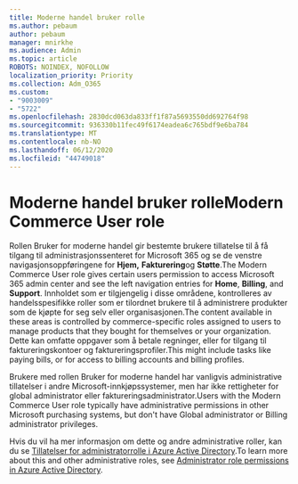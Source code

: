 ```yaml
---
title: Moderne handel bruker rolle
ms.author: pebaum
author: pebaum
manager: mnirkhe
ms.audience: Admin
ms.topic: article
ROBOTS: NOINDEX, NOFOLLOW
localization_priority: Priority
ms.collection: Adm_O365
ms.custom:
- "9003009"
- "5722"
ms.openlocfilehash: 2830dcd063da833ff1f87a5693550dd692764f98
ms.sourcegitcommit: 936330b11fec49f6174eadea6c765bdf9e6ba784
ms.translationtype: MT
ms.contentlocale: nb-NO
ms.lasthandoff: 06/12/2020
ms.locfileid: "44749018"
---
```

# <a name="modern-commerce-user-role"></a><span data-ttu-id="84973-102">Moderne handel bruker rolle</span><span class="sxs-lookup"><span data-stu-id="84973-102">Modern Commerce User role</span></span>

<span data-ttu-id="84973-103">Rollen Bruker for moderne handel gir bestemte brukere tillatelse til å få tilgang til administrasjonssenteret for Microsoft 365 og se de venstre navigasjonsoppføringene for **Hjem,** **Fakturering**og **Støtte**.</span><span class="sxs-lookup"><span data-stu-id="84973-103">The Modern Commerce User role gives certain users permission to access Microsoft 365 admin center and see the left navigation entries for **Home**, **Billing**, and **Support**.</span></span> <span data-ttu-id="84973-104">Innholdet som er tilgjengelig i disse områdene, kontrolleres av handelsspesifikke roller som er tilordnet brukere til å administrere produkter som de kjøpte for seg selv eller organisasjonen.</span><span class="sxs-lookup"><span data-stu-id="84973-104">The content available in these areas is controlled by commerce-specific roles assigned to users to manage products that they bought for themselves or your organization.</span></span> <span data-ttu-id="84973-105">Dette kan omfatte oppgaver som å betale regninger, eller for tilgang til faktureringskontoer og faktureringsprofiler.</span><span class="sxs-lookup"><span data-stu-id="84973-105">This might include tasks like paying bills, or for access to billing accounts and billing profiles.</span></span>

<span data-ttu-id="84973-106">Brukere med rollen Bruker for moderne handel har vanligvis administrative tillatelser i andre Microsoft-innkjøpssystemer, men har ikke rettigheter for global administrator eller faktureringsadministrator.</span><span class="sxs-lookup"><span data-stu-id="84973-106">Users with the Modern Commerce User role typically have administrative permissions in other Microsoft purchasing systems, but don't have Global administrator or Billing administrator privileges.</span></span>

<span data-ttu-id="84973-107">Hvis du vil ha mer informasjon om dette og andre administrative roller, kan du se [Tillatelser for administratorrolle i Azure Active Directory](https://docs.microsoft.com/azure/active-directory/users-groups-roles/directory-assign-admin-roles#modern-commerce-administrator).</span><span class="sxs-lookup"><span data-stu-id="84973-107">To learn more about this and other administrative roles, see [Administrator role permissions in Azure Active Directory](https://docs.microsoft.com/azure/active-directory/users-groups-roles/directory-assign-admin-roles#modern-commerce-administrator).</span></span>